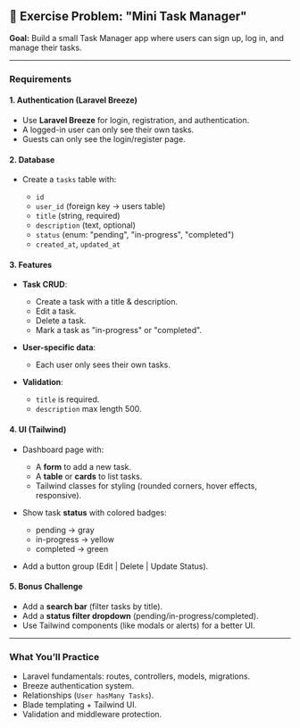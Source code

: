 ## 🚀 Exercise Problem: "Mini Task Manager"

**Goal:** Build a small Task Manager app where users can sign up, log in, and manage their tasks.

---

### Requirements

#### 1. Authentication (Laravel Breeze)

* Use **Laravel Breeze** for login, registration, and authentication.
* A logged-in user can only see their own tasks.
* Guests can only see the login/register page.

#### 2. Database

* Create a `tasks` table with:

  * `id`
  * `user_id` (foreign key → users table)
  * `title` (string, required)
  * `description` (text, optional)
  * `status` (enum: "pending", "in-progress", "completed")
  * `created_at`, `updated_at`

#### 3. Features

* **Task CRUD**:

  * Create a task with a title & description.
  * Edit a task.
  * Delete a task.
  * Mark a task as "in-progress" or "completed".
* **User-specific data**:

  * Each user only sees their own tasks.
* **Validation**:

  * `title` is required.
  * `description` max length 500.

#### 4. UI (Tailwind)

* Dashboard page with:

  * A **form** to add a new task.
  * A **table** or **cards** to list tasks.
  * Tailwind classes for styling (rounded corners, hover effects, responsive).
* Show task **status** with colored badges:

  * pending → gray
  * in-progress → yellow
  * completed → green
* Add a button group (Edit | Delete | Update Status).

#### 5. Bonus Challenge

* Add a **search bar** (filter tasks by title).
* Add a **status filter dropdown** (pending/in-progress/completed).
* Use Tailwind components (like modals or alerts) for a better UI.

---

### What You’ll Practice

* Laravel fundamentals: routes, controllers, models, migrations.
* Breeze authentication system.
* Relationships (`User hasMany Tasks`).
* Blade templating + Tailwind UI.
* Validation and middleware protection.